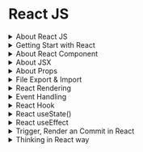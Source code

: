 # React JS

<details>
<summary>About React JS</summary>

## About React Js
- ReactJS is a JavaScript library for building user interfaces
- ReactJS is declarative, efficient, and flexible
- It is fast and component-based
- It was initially developed and maintained by Facebook
- React breaks web elements down into reusable components making it easy to mange complex web interfaces.
- React's Virtaul DOM is a JavaScript representation of the actual DOM. When updates are made React compares the current DOM to the virtual DOM and only updates the differences between the two.

## Components
- Components are the foundation upon which you build user interfaces(UI)
- It is the Building blocks of user interface
- In a React app, every piece of UI is a component
- A React component is a JavaScript function that you can sprinkle with markup except:
    - Their names always begin with a capital letter.
    - They return JSX markup
- Each component exists in the same space but works independently
- Splits UI into independent and reusable pieces
- All of the components are being merged in a parent component (the final UI)
- Acceptsinput called props (optional) and returns react element
- Reusable having their own structure and methods


#### 4 ways to define components
- similar in look, different in data
- container component
- No common pattern, but breakdown for working purpose
- Stand-alone component

#### How to Build a Component?
- Export the component
- Define the function
    ```jsx
    export default function Profile() {

    }
    ```
- Add markup
    ```jsx
    retrun (
        <img
            src="https://image.jpg"
            alt="image"
        />
    )
    ```
- Whole component:
    ```jsx
    export default function Profile() {
        retrun (
            <img
                src="https://image.jpg"
                alt="image"
            />
        )
    }
    ```
    without parentheses, any code on the lines after return will be ignored!

#### Advantages of Components
- Code reusability
- Rast development
- Design consistency
- Maintainability (update just one component & get result in all spaces realted to this component)


## JSX
- JSX is a syntax extension for JavaScript
- JSX stands for JavaScript XML
- Lets you write HTML- like markup inside a JavaScript file.
- Under the hood it is transformed into regular JavaScript using compilers like Bable or TypeScript

#### Rules of JSX
- Return a single root element
    - To return multiple elements from a component, wrap them with a single parent tag.
- Close all the tags
- Must use camelCase
    - class --> className
    - onclick --> onClick
    - tabindex --> tabIndex



</details>

<details>
<summary>Getting Start with React</summary>



# Start React with Vite

+ npm create vite@latest project-name -- --template react
+ for proceed press (y)
After that
+ using cd enter the project folder
+ then --> npm install (Create node_modules folder)
+ for run --> npm run dev or npx vite
+ for build --> npm run build or npx vite build (create dist folder)


# Application Running Process:
+ After run project: npx vite --> from main.jsx 

### Folder Structure
+ node_modules
+ public
+ src
    + assets
        + css
        + images
    + pages
    + component


## VS code extension
+ npm intellisense
+ ESLint
+ Auto import- ES6, JSX, TSX.
+ Auto Tag
+ Auto Rename tag
+ Path intelliense
+ Postman
+ Prettier - code formater
+ Snipped
+ Tailwind CSS IntelliSense
+ Vscode react refactor
+ vscode-icons

</details>

<details>
<summary>About React Component</summary>

## What is React Component?
In React, a component is the building block of a user interface. Components allow you to break down complex UIs into smaller, reusable pieces.
There are two main types of React componets:
### 1. Functional Components
These are simple JavaScript functions that accept `props` (data passed from the parent component) and return React elements. They're easy to write and are often preferred for simple UI elements. For example:
```jsx
function Greeting(props) {
  return <h1>Hello, {props.name}!</h1>;
}
```

### 2. Class Components:
 These are ES6 classes that extend `React.Component`. They offer more features, like local state and lifecycle methods (e.g., `componentDidMount, componentDidUpdate`). For example:
 ```jsx
 class Greeting extends React.Component {
  render() {
    return <h1>Hello, {this.props.name}!</h1>;
  }
}
```
Modern React mostly leans towards functional components, especially with the introduction of React Hooks (like useState, useEffect), which allow functional components to handle state and lifecycle features.

### Key Concepts in React Components:
`1. Props:` Short for `proporties,` these are the inputs to a React component. They are passed to components via attributes and are read-only (cannot be modified by the component itself).
`2. State:` They are passed to components via attributes and are read-only (cannot be modified by the component itself).
`3. Lifecycle Methods:` These are methods you can use in class components to hook into different phases of a component's life (mounting, updating, and unmounting).
`4. Hooks:` React hooks (like useState, useEffect) allow you to use state and lifecycle features in functional components without writing a class.

</details>

<details>
<summary>About JSX</summary>

## What is JSX?
JSX stands for JavaScript XML. JSX allows us to write HTML in React. JSX makes it easier to write and add HTML in React. JSX allows us to write HTML elements in JavaScript and place them in the DOM without any `createElement()` and/or `appendChild()` methods.

>We are not required to use JSX, but JSX makes it easier to write React applications.

> 

</details>


<details>
<summary>About Props</summary>

## What are Props?
- React components use props to communicate with each other.
- Every parent component can pass some information to its child components by giving them props.
- You can pass any JavaScript value through props, including objects, arrays and functions.
- Props are unidirectional
- Props are Immutablep

#### Set value into the component using props
```jsx
// Main Function
    function FunctionName() {
        return (
            <>
                ...
                ...
                <Device name="Laptop" price="45k"></Device>
                ....
            </>
        )
    }

// Component
    function Device(props){
        return (
            <h2>Device Name: {props.name} and Price: {props.price}
        )
    }
```
#### Specifying a Default value for a Prop
```jsx
    function Avatar({person, size}){
        //.....
    }
```

#### Different values of Props
```jsx
    // 1. String literals
    <MyComponent prop="My String value"/>
    // 2. Template literals with variables
    <MyComponent prop={'My String value ${myVariable}'}/>

    // 3. Number literals
    <MyComponent prop={42} />

    // 4.Boolean literals
    <MyComponent prop={fallse} />

    // 5. Plain Obj. literals
    <MyComponent prop={{property: 'Value'}} />

    // 6.Array literals
    <MyComponent prop={['Item_1','Item_2']} />

    // 7. JSX
    <MyComponent prop={<Message who="Joker" />}/>

    // 8. Variables having any kind of value
    <MyComponent prop={myVariable}/>
```

#### Forwarding Props with JSX Spread Syntax
Without spread syntax(it's a repetitive way)

```jsx
    function Profile({person, size, isSepia}){
        return(
            <div className="card">
                <Avatar
                    person={person}
                    size={size}
                    isSepia={isSepia}
                />
            </div>
        );
    }
```

With spread syntax
```jsx
function Profile(props){
    retrun (
        <div className="card">
            <Avatar {...props}/>
        </div>
    );
}

```

</details>

<details>

<summary>File Export & Import</summary>

If we want to access any file components or information we need to export and import file.
- At first create a new file and add `export default` at the begining of the function:
    ```jsx
    export default function Todo(){
        return(
                <li>Accessing File</li>
            )
        }
    ```
- Import the file into main `App.jsx` file to access the information:
    ```jsx
    import FileName from './FileName';
    ```

</details>

<details>
<summary>React Rendering</summary>

### Conditional Rendering
- Conditional rendering is the process of displaying different content based on certain conditions or states.
- It allows you to create dynamic user interfaces that cn adapt to changes in data nad user interactions.

#### Why Conditional Rendering?
- Imporved User Experience: Conditional rendering allows you to create dynamic user interfaces by showing and hiding content based on the user's actions or the application state.
- Improved Performance: By conditionally rendering content, apps work faster byonly showing what's needed and improve the performance of your application.
- Simplified Code: By using conditional statements you can decide what content should be rendered, you can avoid duplicating code and create more modular components.
- Flexibility: By rendering different content based on the application state, you can create components that can be used in different contexts and adapt to different user interactions.

```jsx
// App.jsx
<Todo task="Core Concepts" isDone={true}></Todo>
<Todo task="Try JSX" isDone={false}></Todo>
```
### Conditional Rendering with if statement:
```jsx
// Todo.jsx
// ------Conditional rendering option: 1
export default function Todo({task, isDone}){
    if(isDone === true){
        return <li>Finished: {task}</li>
    }
    else{
        return <li>Work On: {task}</li>
    }
}
```
```jsx
// Todo.jsx
// ------Conditional rendering option: 2
export default function Todo({task, isDone}){
    if(isDone === true){
        return <li>Finished: {task}</li>
    }
    return <li>Work On: {task}</li>
}
```
### Conditional Rendering with ternary operator (?:):
```jsx
// Todo.jsx
// ------Conditional rendering option: 3
export default function Todo({task, isDone}){
    return (
        <li> {isDone ? 'Finished': 'Work on'}: {task} </li>   
    )
}
```
### Conditional Rendering with logical operator(&&,||):
```jsx
// ------Conditional rendering option: 4 && (behive like true)
export default function Todo({task, isDone}){
    return(
        <li>{task} {isDone && ': Done'}</li>
    )
}
// ------Conditional rendering option: 5 || (behive like false)
export default function Todo({task, isDone}){
    return(
        <li>{task} {isDone || ': Do it'}</li>
    )
}
```

</summary>


### Set value into the component using props
```jsx
// Main Function
    function FunctionName() {
        return (
            <>
                ...
                ...
                <Device name="Laptop" price="45k"></Device>
                ....
            </>
        )
    }

// Component
    function Device(props){
        return (
            <h2>Device Name: {props.name} and Price: {props.price}
        )
    }
```

### Set value into the component using destructing
```jsx
// Main Function
    function FunctionName() {
        return (
            <>
                ...
                ...
                <Device name="Laptop" price="45k"></Device>
                ....
            </>
        )
    }

// Component
    function Device({name, price}){
        return (
            <h2>Device Name: {name} and Price: {price}
        )
    }
```
</details>

<details>
<summary>Event Handling</summary>

### Event Handling

React lets you add event handlers to your JSX. Event handlers are your own functions that will be triggered in response to interactions like clicking, hovering, focusing form inputs etc.
Example:
```jsx
<button onClick={myFunction}>Button Name</button>

```

### Adding Event Handler:
```jsx
// Event handling way -1
export default function Button() {
    function handleClick() {
        alert('You clicked me!');
    }

    return (
        <button onClick={handleClick}>Click Me</button>
    );
}

```
```jsx
// Inline Event handler in JSX
<button onClick={function handleClick(){
    alert('You clicked me!');
    }}>
    Click me</button>
```
```jsx
<button onClick={() =>{
    alert('You clicked me!');
}}>Click me!</button>
```

### Rules of Adding Event Handler
- **Event handler functions:**
    - Are usually defined inside your componets.
    - Have names that start with handle, followed by the name of the event.
- **By convention,** it is common to name event handlers as handle followed by the event name:
    - onClick = {handleClick}
    - onMouseEnter = {handleMouseEnter}

**`Note:`** Functions passed to event handlers must be passed, not called!
Example:
```jsx
// passing a function - use it
<button onClick={handleClick}>Click me</button>
```
```jsx
// calling a function - not use it
<button onClick={handleClick()}>Click me</button>
```

</details>

<details>
<summary>React Hook</summary>

### What are react hooks?
Hooks were first introduced in React 16.8. Hooks let you use different React feaatures from your components. You can either use the build-in Hooks or combine them to build your own.

### Rules of Hooks

![Hooks](./Readme-Image/react-hook.jpg)

### Different Types of Hooks
- State hooks
- Context hooks
- Ref hooks
- Effect hooks
- Performance hooks
- Other

### State hooks
- State lets a component "remember" information like user input.
- To add state to a component, use one of these Hooks:
    - `useState`declares a state variable that you can update directly.
    - `useReducer` declares a state variable with the update logic inside a reducer functin.
    ```jsx
        function ImageGallery(){
            const [index, setIndex] = useState(0);
            // ...........
        }
    ```

### Context hooks
- Context lets a component receive information from distat parents without passing it as props.
- useContext reads and subscribes to a context
    ```jsx
        function Button(){
            const theme = useContext(ThemeContext);
            // ...........
        }
    ```

### Ref hooks
- Refs let a component hold some information that isn't used for rendering, lie a DOM node or a timeout ID.
- useRef declares a ref. You can hold any value in ti, but most often it's used to hold a DOM node.
    ```jsx
        function Form(){
            const inputRef = useRef(null);
            // ...........
        }
    ```

### Effect hooks
- Effects let a component connect to and synchronize with external systems. This includes dealing with network, browser DOM, animations, widgets written using a different UI library, and other non-React code.
- useEffect connects a component to an external system.

    ```jsx
        function chatRoom({roomId}){
            useEffect(() => {
                const connection = createConnection(roomId);
                connection.connect();
                return () => connection.disconnect();
            }, [roomId]);
            //.............. 
        }
    ```
</details>

<details>
<summary>React  useState()</summary>

### What exactly is state?
- Components often need to change what's on the scree as a result of an interaction.
- Typing into the form should update the input field, clicking, "next" on an image carousel should change which image is displayed, clicking "buy" should put a product in the shopping cart.
- Components need to "remember" things: the current input value, the current image, the shopping cart. In React, this kind of component-specific memory is called state.

### How to write a useState Hook
The useState hook provides those two things:
- A state variable to retain the data between renders.
- A state setter function to update the variable and trigger React to render the component again.

    ![useState](./Readme-Image/useState%20hook.jpeg)

```jsx
    const [counter, setCounter] = useState(0);
    const clickHandlerIncrease = () => {
        const newCount = counter + 1;
        setCounter(newCount);
    }
```

### Why useState() is needed?
To update a component with new data, two things need to happen:
- Retain the data between renders.
- Trigger React to render the component with new data(re-rendering).

Variable do not preserve data between renders and cannto tigger React to render. Hense, useState is needed as it preserves data since it is a memeroy as well trigger React to render with teh help of setter function.

### 5 use cases of useState()
- State management
- Conditional rendering
- Toggle flags (true/false)
- Counter
- Store API data in state

</details>

<details>
<summary>React useEffect</summary>

### What are Effects?
There are two types of logic inside React components:
- `Rendering code:` lives at the top level ofyour component. This is where you take the props and state, transform them, and returnthe JSX you want to see on the screen.
- `Event handlers:` An event handler might update an input field, submit an HTTP POST request to buy a product, or navigate the user to another screen.

Event handler contain "side effects" (they change the program's state) caused by a specific user action (for example, a button click or typing).

### What are side effects in react?
- Not predictable
- Actions which are performed with the "outside world"
- A side effect is performed when we need to reach outside the scope of our current react components to do something.
- React component rendering and side-effect logic are independent

### Some common side effects-
- Making a request to an API for data from a backend server
- To interect with browser APIs (that is, to use document or window directly)/ Manipulating DOM directly
- Using unpredictable timing functions like setTimeout() or setInterval()
- Reading data from local storage

### What is useEffect?
userEffect exists-
- To synchronize a component with an external system
- To provide a way to handle performing these side effects
- Doesn't affect the rendering or performance of the component that it's in
- Performs asynchronous task
![useEffect](./Readme-Image/useEffect.png)

### How to write an Effect
To write an Effect, follow these three steps:
1. `**Declare an Effect**` By default, your Effect will run after every render. To declare an Effect in your component, import the useEffect Hook from React
    ```jsx
    import {useEffect} from 'react';
    ```
    - Then call it at the top level of your component and put some code inside your Effect:
    ```jsx
    function MyComponent(){
        useEffect(() => {
            // code here will run after every render
        });
        return <div/>;
    }
    ```
2. `**Specify the Effect dependencies.**` Most Effects should only re-run when needed rather than after every render. For example, a fade-in animation should only trigger whena component appears.
3. `**Add cleanup if needed.**` Some effects need to specify how to stop , undo, or clean up whatevr they were doing. For example, "connect" needs "disconnect".

### Different types of dependency in useEffect
1. Runs after every render
    ```jsx
    useEffect(() => {
        // This runs after every render
    })
    ```
2. Runs only once after initial render
    ```jsx
    useEffect(() =>{
        //Runs only once after initial render
    },[]);
    ```
3. Runs on mount and also if either a or b have change since the last render
    ```jsx
    useEffect(() =>{
        /* This runs on mount *and also* 
        if either a or b have changed
        since the last render*/
    },[a,b]);
    ```

### What is useEffect cleanup function?
- The useEffect cleanup allows us to tidy up our code before our component unmounts.
- When our code runs and results for every render, useEffect also cleans up after itself using the cleanup function.
- The cleanup function prevents memory leaks and removes some unnecessary and unwanted behaviors.
- Prevent unwanted behaviors and optimizes application performance.

</details>

<details>
<summary>Trigger, Render an Commit in React</summary>

## What does Render means?
- Before your components are displayed on screen, they must be rendered by React.
- "Rendering" means that React is calling your component, which is a function.

### Trigger, render and commit
Imagine that your componets are cooks in the kitchen. In this scenario, React is the waiter who puts in requeests from customers and brings them their orders. This process of requesting and serving UI has three steps:

1. Triggering a render(delivering the guest's order to the kitchen)
2. Rendering the componet(preparing the order in the kitchen)
3. Committing to the DOM(placing the order on the table)

    ![Trigger,Render and Commit](./Readme-Image/trigger,render,commit.png)

### Step-1: Trigger a render
There are two reasons for a component to render:
- It's the component's initial render.
- The component's(or one of its ancestors) state has been updated.
#### Initial Render
When your app starts, you need to trigger the initial render. It's done by calling createRoot with teh target DOM node, and then calling its render method with your component
#### Re-renders when state updates
- Once the component has been initially rendered, you can trigger further renders by updating its state with the set function. Updating your component's state automatically queues a render.
- You can imagine these as a restaurant guest ordering tea, dessert, and all sorts of things after puttin gin their first order, depending on the state of their thirst or hunger.

### Step 2: React renders your components
After you trigger a render, React calls your components to figure out what to display on screen.. "Rendering" is React calling your components.
- On initial render, React will call the root component.
- For subsequent renders, React will call the function componet whose state update tirggerd  the render.

This process is recursive: if the updated component returns some other component, React will render that component next, and if that component also returns something, it will render that component next, and as on.

### Step 3: React commits changes to the DOM
After rendering (calling) your components, React will modify the DOM.
- For the initial render, React will use the appendChild() DOM API to put all the DOM nodes it has created on screen.
- For re-renders, React will apply the minimal necessary operations (calculated while rendering) to make the DOM match the latest rendering output.

React only changes the DOM nodes if there's a difference between renders.

</details>

<details>
<summary>Thinking in React way</summary>

### When you build a user interface with React-
**Step-1:** Break it apart into pices called components.
**Step-2:** Describe the different visual states for each of the components.
**Step-3:** Connect the components together so that the data flows through them.

All Steps:
**Step-1:** Break the UI into a component hierarchy
**Step-2:** Build a static version in React
**Step-3:** Find the minimal but componet representation of UI state
**Step-4:** Identify where your state should live
**Step-5:** Add inverse data flow

</details>